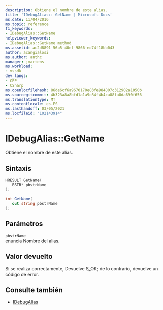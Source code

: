 ```yaml
---
description: Obtiene el nombre de este alias.
title: 'IDebugAlias:: GetName | Microsoft Docs'
ms.date: 11/04/2016
ms.topic: reference
f1_keywords:
- IDebugAlias::GetName
helpviewer_keywords:
- IDebugAlias::GetName method
ms.assetid: ac2d8891-56b5-40ef-9866-ed74f18bb043
author: acangialosi
ms.author: anthc
manager: jmartens
ms.workload:
- vssdk
dev_langs:
- CPP
- CSharp
ms.openlocfilehash: 86de6cf6a9670170e83fe984807c312902a1050b
ms.sourcegitcommit: 4b323a8a8bfd1a1a9e84f4b4ca88fa8da690f656
ms.translationtype: MT
ms.contentlocale: es-ES
ms.lasthandoff: 03/05/2021
ms.locfileid: "102143914"
---
```

# <a name="idebugaliasgetname"></a>IDebugAlias::GetName
Obtiene el nombre de este alias.

## <a name="syntax"></a>Sintaxis

```cpp
HRESULT GetName(
   BSTR* pbstrName
);
```

```csharp
int GetName(
   out string pbstrName
);
```

## <a name="parameters"></a>Parámetros
`pbstrName`\
enuncia Nombre del alias.

## <a name="return-value"></a>Valor devuelto
 Si se realiza correctamente, Devuelve S_OK; de lo contrario, devuelve un código de error.

## <a name="see-also"></a>Consulte también
- [IDebugAlias](../../../extensibility/debugger/reference/idebugalias.md)
